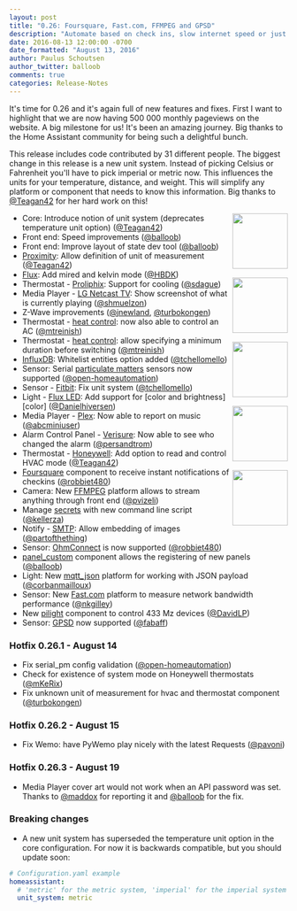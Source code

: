 ```yaml
---
layout: post
title: "0.26: Foursquare, Fast.com, FFMPEG and GPSD"
description: "Automate based on check ins, slow internet speed or just stream a camera using FFMPEG."
date: 2016-08-13 12:00:00 -0700
date_formatted: "August 13, 2016"
author: Paulus Schoutsen
author_twitter: balloob
comments: true
categories: Release-Notes
---
```


It's time for 0.26 and it's again full of new features and fixes. First I want to highlight that we are now having 500 000 monthly pageviews on the website. A big milestone for us! It's been an amazing journey. Big thanks to the Home Assistant community for being such a delightful bunch.

This release includes code contributed by 31 different people. The biggest change in this release is a new unit system. Instead of picking Celsius or Fahrenheit you'll have to pick imperial or metric now. This influences the units for your temperature, distance, and weight. This will simplify any platform or component that needs to know this information. Big thanks to [@Teagan42] for her hard work on this!

<img src='/images/supported_brands/foursquare.png' style='clear: right; margin-left: 5px; border:none; box-shadow: none; float: right; margin-bottom: 16px;' width='100' /><img src='/images/supported_brands/ohmconnect.png' style='clear: right; margin-left: 5px; border:none; box-shadow: none; float: right; margin-bottom: 16px;' width='100' /><img src='/images/supported_brands/fastdotcom.png' style='clear: right; margin-left: 5px; border:none; box-shadow: none; float: right; margin-bottom: 16px;' width='100' /><img src='/images/supported_brands/gpsd.png' style='clear: right; margin-left: 5px; border:none; box-shadow: none; float: right; margin-bottom: 16px;' width='100' /><img src='/images/supported_brands/ffmpeg.png' style='clear: right; margin-left: 5px; border:none; box-shadow: none; float: right; margin-bottom: 16px;' width='100' />

- Core: Introduce notion of unit system (deprecates temperature unit option) ([@Teagan42])
- Front end: Speed improvements ([@balloob])
- Front end: Improve layout of state dev tool ([@balloob])
- [Proximity]\: Allow definition of unit of measurement ([@Teagan42])
- [Flux]\: Add mired and kelvin mode ([@HBDK])
- Thermostat - [Proliphix]: Support for cooling ([@sdague])
- Media Player - [LG Netcast TV]: Show screenshot of what is currently playing ([@shmuelzon])
- Z-Wave improvements ([@jnewland], [@turbokongen])
- Thermostat - [heat control]: now also able to control an AC ([@mtreinish])
- Thermostat - [heat control]: allow specifying a minimum duration before switching ([@mtreinish])
- [InfluxDB]\: Whitelist entities option added ([@tchellomello])
- Sensor: Serial [particulate matters][particulate] sensors now supported ([@open-homeautomation])
- Sensor - [Fitbit]: Fix unit system ([@tchellomello])
- Light - [Flux LED]: Add support for [color and brightness][color] ([@Danielhiversen])
- Media Player - [Plex]: Now able to report on music ([@abcminiuser])
- Alarm Control Panel - [Verisure]: Now able to see who changed the alarm ([@persandtrom])
- Thermostat - [Honeywell]: Add option to read and control HVAC mode ([@Teagan42])
- [Foursquare] component to receive instant notifications of checkins ([@robbiet480])
- Camera: New [FFMPEG] platform allows to stream anything through front end ([@pvizeli])
- Manage [secrets] with new command line script ([@kellerza])
- Notify - [SMTP]: Allow embedding of images ([@partofthething])
- Sensor: [OhmConnect] is now supported ([@robbiet480])
- [panel_custom] component allows the registering of new panels ([@balloob])
- Light: New [mqtt_json] platform for working with JSON payload ([@corbanmailloux])
- Sensor: New [Fast.com] platform to measure network bandwidth performance ([@nkgilley])
- New [pilight] component to control 433 Mz devices ([@DavidLP])
- Sensor: [GPSD] now supported ([@fabaff])

### Hotfix 0.26.1 - August 14

- Fix serial_pm config validation ([@open-homeautomation])
- Check for existence of system mode on Honeywell thermostats ([@mKeRix])
- Fix unknown unit of measurement for hvac and thermostat component ([@turbokongen])

### Hotfix 0.26.2 - August 15

- Fix Wemo: have PyWemo play nicely with the latest Requests ([@pavoni])

### Hotfix 0.26.3 - August 19

- Media Player cover art would not work when an API password was set. Thanks to [@maddox] for reporting it and [@balloob] for the fix.

### Breaking changes

 - A new unit system has superseded the temperature unit option in the core configuration. For now it is backwards compatible, but you should update soon:

```yaml
# Configuration.yaml example
homeassistant:
  # 'metric' for the metric system, 'imperial' for the imperial system
  unit_system: metric
```

[@maddox]: https://github.com/maddox
[@pavoni]: https://github.com/pavoni
[@mKeRix]: https://github.com/mKeRix
[@abcminiuser]: https://github.com/abcminiuser
[@balloob]: https://github.com/balloob
[@corbanmailloux]: https://github.com/corbanmailloux
[@Danielhiversen]: https://github.com/Danielhiversen
[@DavidLP]: https://github.com/DavidLP
[@fabaff]: https://github.com/fabaff
[@HBDK]: https://github.com/HBDK
[@jnewland]: https://github.com/jnewland
[@kellerza]: https://github.com/kellerza
[@mtreinish]: https://github.com/mtreinish
[@nkgilley]: https://github.com/nkgilley
[@open-homeautomation]: https://github.com/open-homeautomation
[@partofthething]: https://github.com/partofthething
[@persandtrom]: https://github.com/persandtrom
[@pvizeli]: https://github.com/pvizeli
[@robbiet480]: https://github.com/robbiet480
[@sdague]: https://github.com/sdague
[@shmuelzon]: https://github.com/shmuelzon
[@tchellomello]: https://github.com/tchellomello
[@Teagan42]: https://github.com/Teagan42
[@turbokongen]: https://github.com/turbokongen
[@fabaff]: https://github.com/fabaff

[Foursquare]: /components/foursquare/
[OhmConnect]: /components/sensor.ohmconnect/
[FFMPEG]: /components/camera.ffmpeg/
[SMTP]: /components/notify.smtp/
[panel_custom]: /components/panel_custom/
[Verisure]: /components/alarm_control_panel.verisure/
[Flux LED]: /components/light.flux_led/
[InfluxDB]: /components/influxdb/
[particulate]: /components/sensor.serial_pm/
[LG Netcast TV]: /components/media_player.lg_netcast/
[mqtt_json]: /components/light.mqtt_json/
[Fast.com]: /components/sensor.fastdotcom/
[pilight]: /components/pilight/
[GPSD]: /components/sensor.gpsd/
[heat control]: /components/thermostat.heat_control/
[Proximity]: /components/proximity/
[Flux]: /components/switch.flux/
[Proliphix]: /components/thermostat.proliphix/
[Fitbit]: /components/sensor.fitbit/
[Plex]: /components/media_player.plex/
[Honeywell]: /components/thermostat.honeywell/
[Secrets]: /topics/secrets/
